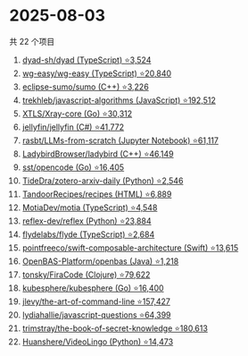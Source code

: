 # 2025-08-03

共 22 个项目

<!-- BEGIN GITHUB -->
<!-- 最后更新时间 2025-08-03 20:17:19 +0800 -->
1. [dyad-sh/dyad (TypeScript) ⭐3,524](https://github.com/dyad-sh/dyad)
1. [wg-easy/wg-easy (TypeScript) ⭐20,840](https://github.com/wg-easy/wg-easy)
1. [eclipse-sumo/sumo (C++) ⭐3,226](https://github.com/eclipse-sumo/sumo)
1. [trekhleb/javascript-algorithms (JavaScript) ⭐192,512](https://github.com/trekhleb/javascript-algorithms)
1. [XTLS/Xray-core (Go) ⭐30,312](https://github.com/XTLS/Xray-core)
1. [jellyfin/jellyfin (C#) ⭐41,772](https://github.com/jellyfin/jellyfin)
1. [rasbt/LLMs-from-scratch (Jupyter Notebook) ⭐61,117](https://github.com/rasbt/LLMs-from-scratch)
1. [LadybirdBrowser/ladybird (C++) ⭐46,149](https://github.com/LadybirdBrowser/ladybird)
1. [sst/opencode (Go) ⭐16,405](https://github.com/sst/opencode)
1. [TideDra/zotero-arxiv-daily (Python) ⭐2,546](https://github.com/TideDra/zotero-arxiv-daily)
1. [TandoorRecipes/recipes (HTML) ⭐6,889](https://github.com/TandoorRecipes/recipes)
1. [MotiaDev/motia (TypeScript) ⭐4,548](https://github.com/MotiaDev/motia)
1. [reflex-dev/reflex (Python) ⭐23,884](https://github.com/reflex-dev/reflex)
1. [flydelabs/flyde (TypeScript) ⭐2,684](https://github.com/flydelabs/flyde)
1. [pointfreeco/swift-composable-architecture (Swift) ⭐13,615](https://github.com/pointfreeco/swift-composable-architecture)
1. [OpenBAS-Platform/openbas (Java) ⭐1,218](https://github.com/OpenBAS-Platform/openbas)
1. [tonsky/FiraCode (Clojure) ⭐79,622](https://github.com/tonsky/FiraCode)
1. [kubesphere/kubesphere (Go) ⭐16,400](https://github.com/kubesphere/kubesphere)
1. [jlevy/the-art-of-command-line ⭐157,427](https://github.com/jlevy/the-art-of-command-line)
1. [lydiahallie/javascript-questions ⭐64,399](https://github.com/lydiahallie/javascript-questions)
1. [trimstray/the-book-of-secret-knowledge ⭐180,613](https://github.com/trimstray/the-book-of-secret-knowledge)
1. [Huanshere/VideoLingo (Python) ⭐14,473](https://github.com/Huanshere/VideoLingo)
<!-- END GITHUB -->